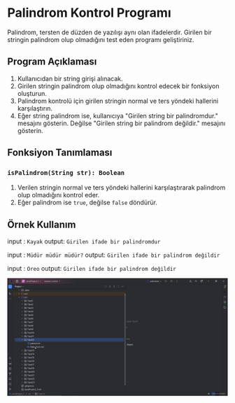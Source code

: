 # Palindrom Kontrol Programı

Palindrom, tersten de düzden de yazılışı aynı olan ifadelerdir. Girilen bir stringin palindrom olup olmadığını test eden programı geliştiriniz.

## Program Açıklaması

1. Kullanıcıdan bir string girişi alınacak.
2. Girilen stringin palindrom olup olmadığını kontrol edecek bir fonksiyon oluşturun.
3. Palindrom kontrolü için girilen stringin normal ve ters yöndeki hallerini karşılaştırın.
4. Eğer string palindrom ise, kullanıcıya "Girilen string bir palindromdur." mesajını gösterin. Değilse "Girilen string bir palindrom değildir." mesajını gösterin.

## Fonksiyon Tanımlaması

### `isPalindrom(String str): Boolean`

1. Verilen stringin normal ve ters yöndeki hallerini karşılaştırarak palindrom olup olmadığını kontrol eder.
2. Eğer palindrom ise `true`, değilse `false` döndürür.

## Örnek Kullanım
input : `Kayak`
output: `Girilen ifade bir palindromdur`

input : `Müdür müdür müdür?`
output: `Girilen ifade bir palindrom değildir`

input : `Oreo`
output: `Girilen ifade bir palindrom değildir`

![Palindrom.gif](Palindrom.gif)
